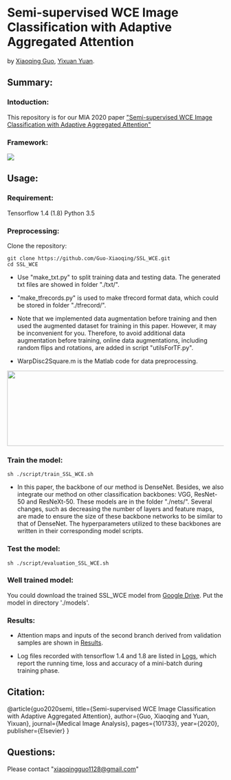 # Semi-supervised WCE Image Classification with Adaptive Aggregated Attention 

by [Xiaoqing Guo](https://guo-xiaoqing.github.io/), [Yixuan Yuan](http://www.ee.cityu.edu.hk/~yxyuan/people/people.htm).

## Summary:

### Intoduction:
This repository is for our MIA 2020 paper ["Semi-supervised WCE Image Classification with Adaptive Aggregated Attention"](https://www.sciencedirect.com/science/article/pii/S1361841520300979)

### Framework:
![](https://github.com/Guo-Xiaoqing/SSL_WCE/raw/master/Figs/network.png)

## Usage:
### Requirement:
Tensorflow 1.4 (1.8)
Python 3.5

### Preprocessing:
Clone the repository:
```
git clone https://github.com/Guo-Xiaoqing/SSL_WCE.git
cd SSL_WCE 
```
* Use "make_txt.py" to split training data and testing data. The generated txt files are showed in folder "./txt/".

* "make_tfrecords.py" is used to make tfrecord format data, which could be stored in folder "./tfrecord/".

* Note that we implemented data augmentation before training and then used the augmented dataset for training in this paper. However, it may be inconvenient for you. Therefore, to avoid additional data augmentation before training, online data augmentations, including random flips and rotations, are added in script "utilsForTF.py". 

* WarpDisc2Square.m is the Matlab code for data preprocessing. 
<img src="https://github.com/Guo-Xiaoqing/SSL_WCE/raw/master/Figs/preprocess.png" width="600" height="175" />

### Train the model: 
```
sh ./script/train_SSL_WCE.sh
```

* In this paper, the backbone of our method is DenseNet. Besides, we also integrate our method on other classification backbones: VGG, ResNet-50 and ResNeXt-50. These models are in the folder "./nets/". Several changes, such as decreasing the number of layers and feature maps, are made to ensure the size of these backbone networks to be similar to that of DenseNet. The hyperparameters utilized to these backbones are written in their corresponding model scripts.

### Test the model: 
```
sh ./script/evaluation_SSL_WCE.sh
```

### Well trained model:
You could download the trained SSL_WCE model from [Google Drive](https://drive.google.com/file/d/1j-Q_u0-Xyp2xYjA55d8zsV1mM9DE2DRc/view?usp=sharing). Put the model in directory './models'.

### Results:
* Attention maps and inputs of the second branch derived from validation samples are shown in [Results](https://github.com/Guo-Xiaoqing/SSL_WCE/tree/master/models/attention_map/).

* Log files recorded with tensorflow 1.4 and 1.8 are listed in [Logs](https://github.com/Guo-Xiaoqing/SSL_WCE/tree/master/models/logs/), which report the running time, loss and accuracy of a mini-batch during training phase.

## Citation:
@article{guo2020semi,
  title={Semi-supervised WCE Image Classification with Adaptive Aggregated Attention},
  author={Guo, Xiaoqing and Yuan, Yixuan},
  journal={Medical Image Analysis},
  pages={101733},
  year={2020},
  publisher={Elsevier}
}

## Questions:
Please contact "xiaoqingguo1128@gmail.com" 
